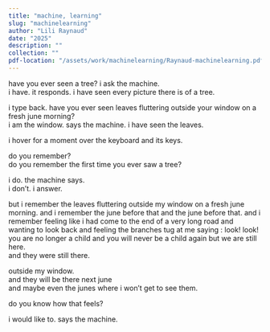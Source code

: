 ```yaml
---
title: "machine, learning"
slug: "machinelearning"
author: "Lili Raynaud"
date: "2025"
description: ""
collection: ""
pdf-location: "/assets/work/machinelearning/Raynaud-machinelearning.pdf"
---
```


have you ever seen a tree? i ask the machine.  
i have. it responds. i have seen every picture there is of a tree.

i type back. have you ever seen leaves fluttering outside your window on a fresh june morning?  
i am the window. says the machine. i have seen the leaves.

i hover for a moment over the keyboard and its keys.

do you remember?  
do you remember the first time you ever saw a tree?

i do. the machine says.  
i don’t. i answer.

but i remember the leaves fluttering outside my window on a fresh june morning. and i remember the june before that and the june before that. and i remember feeling like i had come to the end of a very long road and wanting to look back and feeling the branches tug at me saying : look! look! you are no longer a child and you will never be a child again but we are still here.  
and they were still there.

outside my window.  
and they will be there next june  
and maybe even the junes where i won’t get to see them.


do you know how that feels?

i would like to. says the machine.
